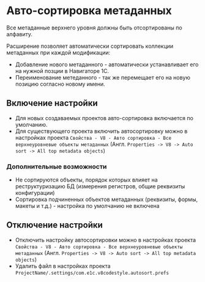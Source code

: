 # Авто-сортировка метаданных

Все метаданные верхнего уровня должны быть отсортированы по алфавиту.

Расширение позволяет автоматически сортировать коллекции метаданных при каждой модификации:
- Добавление нового метаданного - автоматически устанавливает его на нужной позции в Навигаторе 1С.
- Переименование метеданного - так же перемещает его на новую позицию согласно новому имени.

## Включение настройки

- Для новых создаваемых проектов авто-сортировка включается по умолчанию.
- Для существующего проекта включить автосортировку можно в настройках проекта `Свойства - V8 - Авто сортировка - Все верхнеуровневые объекты метаданных` (Англ. `Properties -> V8 -> Auto sort -> All top metadata objects`)

### Дополнительные возможности

- Не сортируются объекты, порядок которых влияет на реструктуризацию БД (измерения регистров, общие реквизиты конфигурации)
- Сортировка подчиненных объектов метаданных (реквизиты, формы, макеты и т.д.) - настройка по умолчанию не включена

## Отключение настройки

- Отключить настройку автосортировки можно в настройках проекта `Свойства - V8 - Авто сортировка - Все верхнеуровневые объекты метаданных` (Англ. `Properties -> V8 -> Auto sort -> All top metadata objects`)
- Удалить файл в настройках проекта `ProjectName/.settings/com.e1c.v8codestyle.autosort.prefs`
